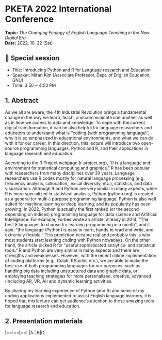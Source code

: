 # PKETA 2022 International Conference
**Topic:** _The Changing Ecology of English Language Teaching in the New Digital Era_  
**Date:** 2022. 10. 22 (Sat)


## 🔹 Special session
* Title: Introducing Python and R for Language research and Education
* Speaker: Miran Kim (Associate Professor, Dept. of English Education, GNU)
* Time: 3:50 ~ 4:50 PM

## 1. Abstract

As we all are aware, the 4th Industrial Revolution brings a fundamental change in the way we learn, teach, and communicate one another as well as in how we access to data and knowledge. To cope with the current digital transformation, it can be also helpful for language researchers and educators to understand what is “coding (with programming language)”, why it is so emphasized in educational environments, and what we can do with it for our career. In this direction, this lecture will introduce two open-source programming languages, Python and R, and their applications in language research and education.  

According to the R Project webpage (r-project.org), “R is a language and environment for statistical computing and graphics.” R has been popular with researchers from many disciplines over 30 years. Language researchers use R codes mostly for natural language processing (e.g., frequency analysis, collocation, lexical diversity, etc.), statistics, and data visualization. Although R and Python are very similar in many aspects, while R is more specialized in statistical analysis, Python (python.org) is created as a general (or multi-) purpose programming language. Python is also well suited for machine learning or deep learning, and its popularity has been growing. In 2022, Python is actually the first ranked (or the second depending on indices) programming language for data science and Artificial Intelligence. For example, Forbes wrote an article, already in 2014, “The best 8 languages to choose for learning programming in a month”, and it said, “the language (Python) is easy to learn, handy to read and write, and extremely flexible.” This prediction became real and probably this is why most students start learning coding with Python nowadays. On the other hand, the article picked R for “useful sophisticated analytical and statistical tools.” R and Python are very similar in many aspects and there are strengths and weaknesses. However, with the recent online implementation of coding platforms (e.g., Colab, RStudio, etc.), we are able to make the best use of both programming languages for our purposes, such as handling big data including unstructured data and graphic data, or employing teaching strategies for more personalized, creative, advanced (including AR, VR, AI) and dynamic learning activities.  

By sharing my learning experience of Python (and R) and some of my coding applications implemented to assist English language learners, it is hoped that this lecture can get audience’s attention to these amazing tools for language research and education. 

## 2. Presentation materials


|==|==|==|
|A | B|C|  


